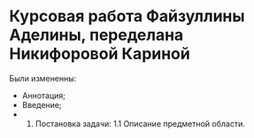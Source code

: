 # Курсовая работа Файзуллины Аделины, переделана Никифоровой Кариной
Были измененны:
- Аннотация;
- Введение;
- 1. Постановка задачи: 1.1 Описание предметной области.
